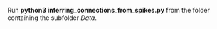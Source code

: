 Run **python3 inferring_connections_from_spikes.py** from the folder containing the subfolder _Data_.
